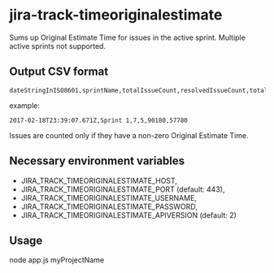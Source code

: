 # jira-track-timeoriginalestimate
Sums up Original Estimate Time for issues in the active sprint. Multiple active sprints not supported.


## Output CSV format

```
dateStringInISO8601,sprintName,totalIssueCount,resolvedIssueCount,totalTimeOriginalEstimate(seconds),resolvedTimeOriginalEstimate(seconds)
```

example:
```
2017-02-18T23:39:07.671Z,Sprint 1,7,5,90180,57780
```

Issues are counted only if they have a non-zero Original Estimate Time.


## Necessary environment variables

- JIRA_TRACK_TIMEORIGINALESTIMATE_HOST,
- JIRA_TRACK_TIMEORIGINALESTIMATE_PORT (default: 443),
- JIRA_TRACK_TIMEORIGINALESTIMATE_USERNAME,
- JIRA_TRACK_TIMEORIGINALESTIMATE_PASSWORD,
- JIRA_TRACK_TIMEORIGINALESTIMATE_APIVERSION (default: 2)


## Usage

node app.js myProjectName
